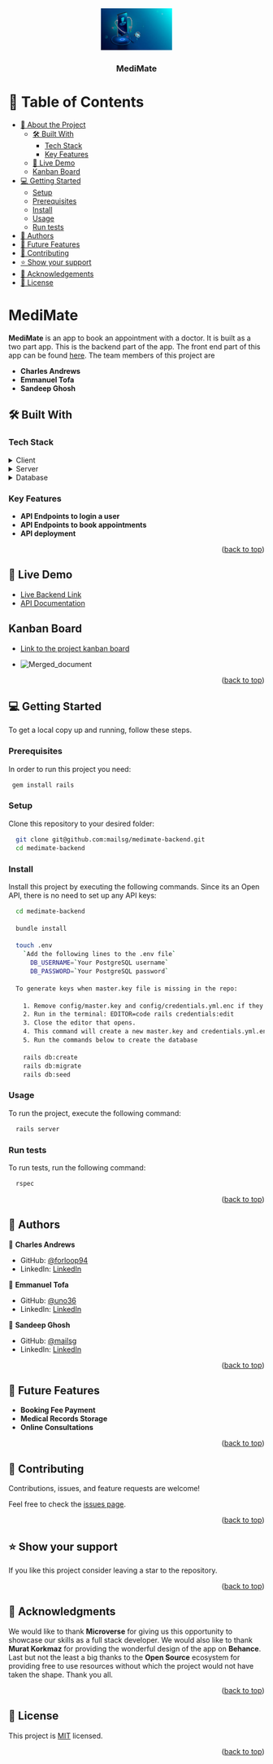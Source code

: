 <div align="center">
  <!-- You are encouraged to replace this logo with your own! Otherwise you can also remove it. -->
  <img src="logo.jpg" alt="logo" width="140"  height="auto" />
  <br/>

  <h3><b>MediMate</b></h3>

</div>

<!-- TABLE OF CONTENTS -->

# 📗 Table of Contents

- [📖 About the Project](#about-project)
  - [🛠 Built With](#built-with)
    - [Tech Stack](#tech-stack)
    - [Key Features](#key-features)
  - [🚀 Live Demo](#live-demo)
  - [Kanban Board](#kanban-board)
- [💻 Getting Started](#getting-started)
  - [Setup](#setup)
  - [Prerequisites](#prerequisites)
  - [Install](#install)
  - [Usage](#usage)
  - [Run tests](#run-tests)
- [👥 Authors](#authors)
- [🔭 Future Features](#future-features)
- [🤝 Contributing](#contributing)
- [⭐️ Show your support](#support)
- [🙏 Acknowledgements](#acknowledgements)
- [📝 License](#license)

<!-- PROJECT DESCRIPTION -->

# MediMate <a name="about-project"></a>

**MediMate** is an app to book an appointment with a doctor. It is built as a two part app. This is the backend part of the app. The front end part of this app can be found [here](https://github.com/mailsg/medimate-frontend). The team members of this project are
- **Charles Andrews**
- **Emmanuel Tofa**
- **Sandeep Ghosh**

## 🛠 Built With <a name="built-with"></a>

### Tech Stack <a name="tech-stack"></a>

<details>
  <summary>Client</summary>
  <ul>
    <li><a href="https://react.dev/">React</a></li>
  </ul>
</details>

<details>
  <summary>Server</summary>
  <ul>
    <li><a href="https://rubyonrails.org/">Ruby on Rails</a></li>
  </ul>
</details>

<details>
<summary>Database</summary>
  <ul>
    <li><a href="https://www.postgresql.org/">PostgreSQL</a></li>
  </ul>
</details>

<!-- Features -->

### Key Features <a name="key-features"></a>

- **API Endpoints to login a user**
- **API Endpoints to book appointments**
- **API deployment**

<p align="right">(<a href="#readme-top">back to top</a>)</p>

<!-- LIVE DEMO -->

## 🚀 Live Demo <a name="live-demo"></a>

- [Live Backend Link](https://medimate-backend-p22y.onrender.com)
- [API Documentation](https://medimate-backend-p22y.onrender.com/api-docs)

## Kanban Board <a name="kanban-board"></a>

- [Link to the project kanban board](https://github.com/users/mailsg/projects/7)


- ![Merged_document](https://github.com/mailsg/medimate-backend/assets/105475440/533bacc1-6805-4b99-8685-229e0f3c97ab)

<p align="right">(<a href="#readme-top">back to top</a>)</p>

<!-- GETTING STARTED -->

## 💻 Getting Started <a name="getting-started"></a>

To get a local copy up and running, follow these steps.

### Prerequisites

In order to run this project you need:

```sh
 gem install rails
```

### Setup

Clone this repository to your desired folder:

```sh  
  git clone git@github.com:mailsg/medimate-backend.git
  cd medimate-backend  
```

### Install

Install this project by executing the following commands. Since its an Open API, there is no need to set up any API keys:

```sh
  cd medimate-backend

  bundle install

  touch .env
    `Add the following lines to the .env file`
      DB_USERNAME=`Your PostgreSQL username`
      DB_PASSWORD=`Your PostgreSQL password`

  To generate keys when master.key file is missing in the repo:
  
    1. Remove config/master.key and config/credentials.yml.enc if they exist.
    2. Run in the terminal: EDITOR=code rails credentials:edit 
    3. Close the editor that opens.
    4. This command will create a new master.key and credentials.yml.enc if they do not exist.
    5. Run the commands below to create the database
  
    rails db:create
    rails db:migrate
    rails db:seed
```

### Usage

To run the project, execute the following command:

```sh
  rails server
```

### Run tests

To run tests, run the following command:

```sh
  rspec
```

<p align="right">(<a href="#readme-top">back to top</a>)</p>

<!-- AUTHORS -->

## 👥 Authors <a name="authors"></a>

👤 **Charles Andrews**

- GitHub: [@forloop94](https://github.com/forloop94)
- LinkedIn: [LinkedIn](https://linkedin.com/in/andrewsCharlesUwem)

👤 **Emmanuel Tofa**

- GitHub: [@uno36](https://github.com/uno36)
- LinkedIn: [LinkedIn](https://linkedin.com/in/emmanuel-tofa-673b2516a)

👤 **Sandeep Ghosh**

- GitHub: [@mailsg](https://github.com/mailsg)
- LinkedIn: [LinkedIn](https://linkedin.com/in/sandeep0912)

<p align="right">(<a href="#readme-top">back to top</a>)</p>

<!-- FUTURE FEATURES -->

## 🔭 Future Features <a name="future-features"></a>

- **Booking Fee Payment**
- **Medical Records Storage**
- **Online Consultations**

<p align="right">(<a href="#readme-top">back to top</a>)</p>

<!-- CONTRIBUTING -->

## 🤝 Contributing <a name="contributing"></a>

Contributions, issues, and feature requests are welcome!

Feel free to check the [issues page](../../issues/).

<p align="right">(<a href="#readme-top">back to top</a>)</p>

<!-- SUPPORT -->

## ⭐️ Show your support <a name="support"></a>

If you like this project consider leaving a star to the repository.

<p align="right">(<a href="#readme-top">back to top</a>)</p>

<!-- ACKNOWLEDGEMENTS -->

## 🙏 Acknowledgments <a name="acknowledgements"></a>

We would like to thank **Microverse** for giving us this opportunity to showcase our skills as a full stack developer. We would also like to thank **Murat Korkmaz** for providing the wonderful design of the app on **Behance**. Last but not the least a big thanks to the **Open Source** ecosystem for providing free to use resources without which the project would not have taken the shape. Thank you all.   

<p align="right">(<a href="#readme-top">back to top</a>)</p>

<!-- LICENSE -->

## 📝 License <a name="license"></a>

This project is [MIT](./MIT.md) licensed.

<p align="right">(<a href="#readme-top">back to top</a>)</p>
